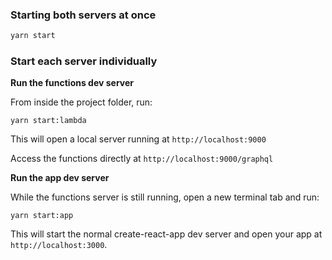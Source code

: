 

### Starting both servers at once

```bash
yarn start
```

### Start each server individually

**Run the functions dev server**

From inside the project folder, run:

```
yarn start:lambda
```

This will open a local server running at `http://localhost:9000`

 Access the functions directly at `http://localhost:9000/graphql`

**Run the app dev server**

While the functions server is still running, open a new terminal tab and run:

```
yarn start:app
```

This will start the normal create-react-app dev server and open your app at `http://localhost:3000`.


